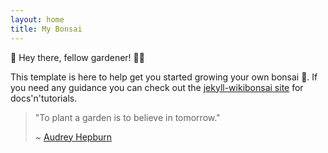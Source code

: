 ```yaml
---
layout: home
title: My Bonsai 
---
```


👋 Hey there, fellow gardener! 🧑‍🌾

This template is here to help get you started growing your own bonsai 🎋. If you need any guidance you can check out the [jekyll-wikibonsai site](https://jekyll-wikibonsai.netlify.app/) for docs'n'tutorials.

> "To plant a garden is to believe in tomorrow."
> 
> ~ [Audrey Hepburn](https://www.quotemaster.org/qe8781dcbc5436133ad1f7c7f51524481)
